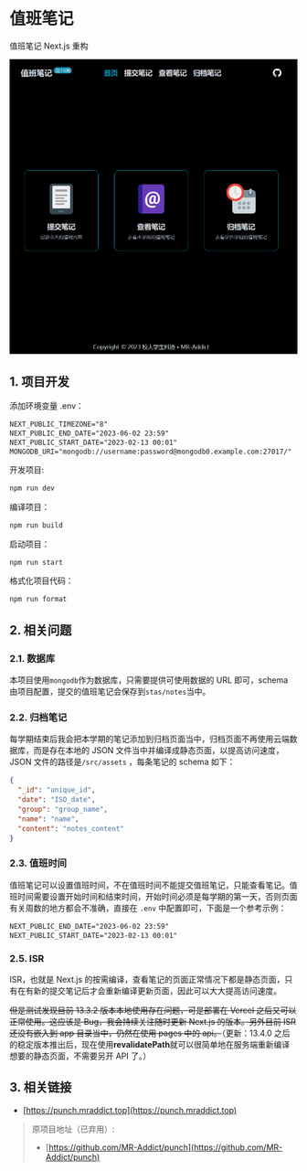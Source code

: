 # 值班笔记

值班笔记 Next.js 重构

![preview](preview.png)

## 1. 项目开发

添加环境变量 .env：

```env
NEXT_PUBLIC_TIMEZONE="8"
NEXT_PUBLIC_END_DATE="2023-06-02 23:59"
NEXT_PUBLIC_START_DATE="2023-02-13 00:01"
MONGODB_URI="mongodb://username:password@mongodb0.example.com:27017/"
```

开发项目:

```sh
npm run dev
```

编译项目：

```sh
npm run build
```

启动项目：

```sh
npm run start
```

格式化项目代码：

```sh
npm run format
```

## 2. 相关问题

### 2.1. 数据库

本项目使用`mongodb`作为数据库，只需要提供可使用数据的 URL 即可，schema 由项目配置，提交的值班笔记会保存到`stas/notes`当中。

### 2.2. 归档笔记

每学期结束后我会把本学期的笔记添加到归档页面当中，归档页面不再使用云端数据库，而是存在本地的 JSON 文件当中并编译成静态页面，以提高访问速度，JSON 文件的路径是`/src/assets` ，每条笔记的 schema 如下：

```json
{
  "_id": "unique_id",
  "date": "ISO_date",
  "group": "group_name",
  "name": "name",
  "content": "notes_content"
}
```

### 2.3. 值班时间

值班笔记可以设置值班时间，不在值班时间不能提交值班笔记，只能查看笔记。值班时间需要设置开始时间和结束时间，开始时间必须是每学期的第一天，否则页面有关周数的地方都会不准确，直接在 `.env` 中配置即可，下面是一个参考示例：

```env
NEXT_PUBLIC_END_DATE="2023-06-02 23:59"
NEXT_PUBLIC_START_DATE="2023-02-13 00:01"
```

### 2.5. ISR

ISR，也就是 Next.js 的按需编译，查看笔记的页面正常情况下都是静态页面，只有在有新的提交笔记后才会重新编译更新页面，因此可以大大提高访问速度。

~~但是测试发现目前 13.3.2 版本本地使用存在问题，可是部署在 Vercel 之后又可以正常使用。这应该是 Bug，我会持续关注随时更新 Next.js 的版本。另外目前 ISR 还没有嵌入到 app 目录当中，仍然在使用 pages 中的 api。~~（更新：13.4.0 之后的稳定版本推出后，现在使用**revalidatePath**就可以很简单地在服务端重新编译想要的静态页面，不需要另开 API 了。）

## 3. 相关链接

- [https://punch.mraddict.top](https://punch.mraddict.top)

> 原项目地址（已弃用）:
>
> - [https://github.com/MR-Addict/punch](https://github.com/MR-Addict/punch)
